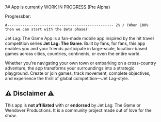 7# App is currently WORK IN PROGRESS (Pre Alpha)

Progressbar:
```
#------------------------------------------------- 2% / (When 100% then we can start with the Beta phase)
```

Jet Lag: The Game App is a fan-made mobile app inspired by the hit travel competition series **Jet Lag: The Game**. Built by fans, for fans, this app enables you and your friends participate in large-scale, location-based games across cities, countries, continents, or even the entire world.

Whether you're navigating your own town or embarking on a cross-country adventure, the app transforms your surroundings into a strategic playground. Create or join games, track movement, complete objectives, and experience the thrill of global competition—Jet Lag-style.

## ⚠️ Disclaimer ⚠️ 
This app is **not affiliated** with or **endorsed** by Jet Lag: The Game or Wendover Productions. It is a community project made out of love for the show.
